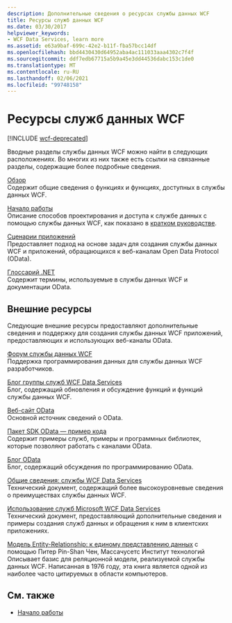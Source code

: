 ```yaml
---
description: Дополнительные сведения о ресурсах службы данных WCF
title: Ресурсы служб данных WCF
ms.date: 03/30/2017
helpviewer_keywords:
- WCF Data Services, learn more
ms.assetid: e63a9baf-699c-42e2-b11f-fba57bcc14df
ms.openlocfilehash: bbd4430430d64952aba4ac111033aaa4302c7f4f
ms.sourcegitcommit: ddf7edb67715a5b9a45e3dd44536dabc153c1de0
ms.translationtype: MT
ms.contentlocale: ru-RU
ms.lasthandoff: 02/06/2021
ms.locfileid: "99748158"
---
```

# <a name="wcf-data-services-resources"></a>Ресурсы служб данных WCF

[!INCLUDE [wcf-deprecated](~/includes/wcf-deprecated.md)]

Вводные разделы службы данных WCF можно найти в следующих расположениях. Во многих из них также есть ссылки на связанные разделы, содержащие более подробные сведения.  
  
 [Обзор](wcf-data-services-overview.md)  
 Содержит общие сведения о функциях и функциях, доступных в службы данных WCF.  
  
 [Начало работы](../adonet/ef/getting-started.md)  
 Описание способов проектирования и доступа к службе данных с помощью службы данных WCF, как показано в [кратком руководстве](quickstart-wcf-data-services.md).  
  
 [Сценарии приложений](application-scenarios-wcf-data-services.md)  
 Предоставляет подход на основе задач для создания службы данных WCF и приложений, обращающихся к веб-каналам Open Data Protocol (OData).  
  
 [Глоссарий .NET](../../../standard/glossary.md)  
 Содержит термины, используемые в службы данных WCF и документации OData.  
  
## <a name="external-resources"></a>Внешние ресурсы  

 Следующие внешние ресурсы предоставляют дополнительные сведения и поддержку для создания службы данных WCF приложений, предоставляющих и использующих веб-каналы OData.  
  
 [Форум службы данных WCF](https://social.msdn.microsoft.com/Forums/en-US/home?forum=adodotnetdataservices)  
 Поддержка программирования данных для службы данных WCF разработчиков.  
  
 [Блог группы служб WCF Data Services](/archive/blogs/astoriateam/)  
 Блог, содержащий обновления и обсуждение функций и функций службы данных WCF.  
  
 [Веб-сайт OData](https://www.odata.org/)  
 Основной источник сведений о OData.  
  
 [Пакет SDK OData — пример кода](https://www.odata.org/ecosystem/#sdk)  
 Содержит примеры служб, примеры и программных библиотек, которые позволяют работать с каналами OData.  
  
 [Блог OData](https://www.odata.org/blog/)  
 Блог, содержащий обсуждения по программированию OData.  
  
 [Общие сведения: службы WCF Data Services](/previous-versions/visualstudio/visual-studio-2008/cc956153(v=msdn.10))  
 Технический документ, содержащий более высокоуровневые сведения о преимуществах службы данных WCF.  
  
 [Использование служб Microsoft WCF Data Services](/previous-versions/visualstudio/visual-studio-2008/cc907912(v=msdn.10))  
 Технический документ, предоставляющий дополнительные сведения и примеры создания служб данных и обращения к ним в клиентских приложениях.  
  
 [Модель Entity-Relationship: к единому представлению данных](https://dl.acm.org/doi/10.1145/320434.320440) с помощью Питер Pin-Shan Чен, Массачусетс Институт технологий  
 Описывает базис для реляционной модели, реализуемой службы данных WCF. Написанная в 1976 году, эта книга является одной из наиболее часто цитируемых в области компьютеров.  
  
## <a name="see-also"></a>См. также

- [Начало работы](getting-started-with-wcf-data-services.md)
